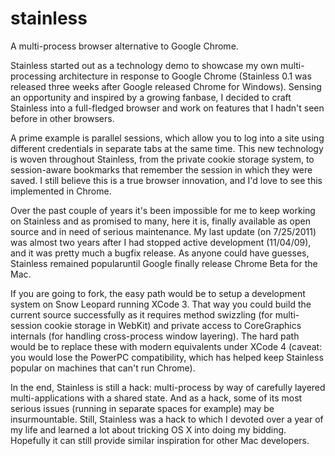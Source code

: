 stainless
=========

A multi-process browser alternative to Google Chrome.

Stainless started out as a technology demo to showcase my own multi-processing architecture in response to Google Chrome (Stainless 0.1 was released three weeks after Google released Chrome for Windows). Sensing an opportunity and inspired by a growing fanbase, I decided to craft Stainless into a full-fledged browser and work on features that I hadn't seen before in other browsers.

A prime example is parallel sessions, which allow you to log into a site using different credentials in separate tabs at the same time. This new technology is woven throughout Stainless, from the private cookie storage system, to session-aware bookmarks that remember the session in which they were saved. I still believe this is a true browser innovation, and I'd love to see this implemented in Chrome.

Over the past couple of years it's been impossible for me to keep working on Stainless and as promised to many, here it is, finally available as open source and in need of serious maintenance.  My last update (on 7/25/2011) was almost two years after I had stopped active development (11/04/09), and it was pretty much a bugfix release.  As anyone could have guesses, Stainless remained popularuntil Google finally release Chrome Beta for the Mac.

If you are going to fork, the easy path would be to setup a development system on Snow Leopard running XCode 3.  That way you could build the current source successfully as it requires method swizzling (for multi-session cookie storage in WebKit) and private access to CoreGraphics internals (for handling cross-process window layering).  The hard path would be to replace these with modern equivalents under XCode 4 (caveat: you would lose the PowerPC compatibility, which has helped keep Stainless popular on machines that can't run Chrome).

In the end, Stainless is still a hack: multi-process by way of carefully layered multi-applications with a shared state.  And as a hack, some of its most serious issues (running in separate spaces for example) may be insurmountable.  Still, Stainless was a hack to which I devoted over a year of my life and learned a lot about tricking OS X into doing my bidding.  Hopefully it can still provide similar inspiration for other Mac developers.
